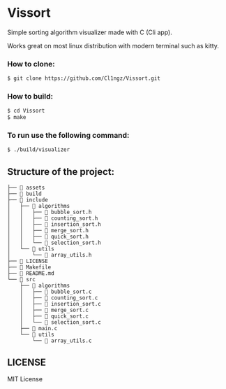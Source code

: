 # Vissort

Simple sorting algorithm visualizer made with C (Cli app).

Works great on most linux distribution with modern terminal such as kitty.

### How to clone:

```bash
$ git clone https://github.com/Cl1ngz/Vissort.git
```

### How to build:

```bash
$ cd Vissort
$ make
```

### To run use the following command:

```bash
$ ./build/visualizer
```

## Structure of the project:

```
├──  assets
├──  build
├──  include
│   ├──  algorithms
│   │   ├──  bubble_sort.h
│   │   ├──  counting_sort.h
│   │   ├──  insertion_sort.h
│   │   ├──  merge_sort.h
│   │   ├──  quick_sort.h
│   │   └──  selection_sort.h
│   └──  utils
│       └──  array_utils.h
├──  LICENSE
├──  Makefile
├── 󰂺 README.md
└──  src
    ├──  algorithms
    │   ├──  bubble_sort.c
    │   ├──  counting_sort.c
    │   ├──  insertion_sort.c
    │   ├──  merge_sort.c
    │   ├──  quick_sort.c
    │   └──  selection_sort.c
    ├──  main.c
    └──  utils
        └──  array_utils.c
```

## LICENSE

MIT License
